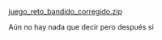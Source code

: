 [juego_reto_bandido_corregido.zip](https://github.com/user-attachments/files/21029952/juego_reto_bandido_corregido.zip)



Aún no hay nada que decir pero después si
